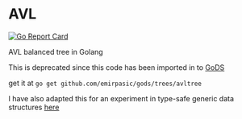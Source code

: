 AVL
=

[![Go Report Card](https://goreportcard.com/badge/github.com/spewspews/avl)](https://goreportcard.com/report/github.com/spewspews/avl)

AVL balanced tree in Golang

This is deprecated since this code has been imported in to [GoDS](https://github.com/emirpasic/gods)

get it at `go get github.com/emirpasic/gods/trees/avltree`

I have also adapted this for an experiment in type-safe generic data structures [here](avl)
